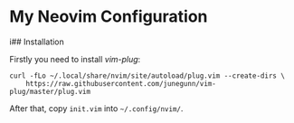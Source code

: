 # My Neovim Configuration

i## Installation

Firstly you need to install *vim-plug*:

```
curl -fLo ~/.local/share/nvim/site/autoload/plug.vim --create-dirs \
    https://raw.githubusercontent.com/junegunn/vim-plug/master/plug.vim
```

After that, copy `init.vim` into `~/.config/nvim/`.
